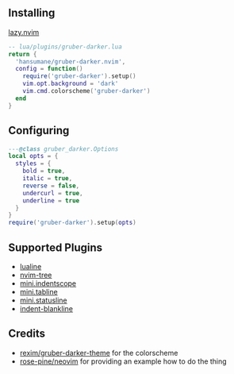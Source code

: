 Installing
-
[lazy.nvim](https://github.com/folke/lazy.nvim)
```lua
-- lua/plugins/gruber-darker.lua
return {
  'hansumane/gruber-darker.nvim',
  config = function()
    require('gruber-darker').setup()
    vim.opt.background = 'dark'
    vim.cmd.colorscheme('gruber-darker')
  end
}
```

Configuring
-
```lua
---@class gruber_darker.Options
local opts = {
  styles = {
    bold = true,
    italic = true,
    reverse = false,
    undercurl = true,
    underline = true
  }
}
require('gruber-darker').setup(opts)
```

Supported Plugins
-
+ [lualine](https://github.com/nvim-lualine/lualine.nvim.git)
+ [nvim-tree](https://github.com/nvim-tree/nvim-tree.lua.git)
+ [mini.indentscope](https://github.com/echasnovski/mini.indentscope.git)
+ [mini.tabline](https://github.com/echasnovski/mini.tabline.git)
+ [mini.statusline](https://github.com/echasnovski/mini.statusline.git)
+ [indent-blankline](https://github.com/lukas-reineke/indent-blankline.nvim.git)

Credits
-
+ [rexim/gruber-darker-theme](https://github.com/rexim/gruber-darker-theme.git)
  for the colorscheme
+ [rose-pine/neovim](https://github.com/rose-pine/neovim.git)
  for providing an example how to do the thing
